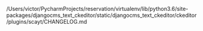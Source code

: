 /Users/victor/PycharmProjects/reservation/virtualenv/lib/python3.6/site-packages/djangocms_text_ckeditor/static/djangocms_text_ckeditor/ckeditor/plugins/scayt/CHANGELOG.md